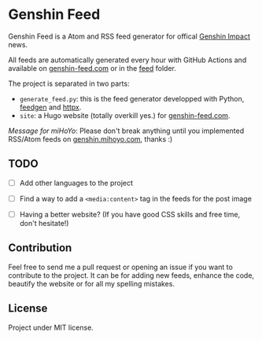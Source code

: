 # Genshin Feed

Genshin Feed is a Atom and RSS feed generator for offical
[Genshin Impact](https://genshin.mihoyo.com) news.

All feeds are automatically generated every hour with GitHub Actions and available on
[genshin-feed.com](https://genshin-feed.com) or in the [feed](feed) folder.

The project is separated in two parts:

 * `generate_feed.py`: this is the feed generator developped with Python,
 [feedgen](https://github.com/lkiesow/python-feedgen) and [httpx](https://github.com/encode/httpx).
 * `site`: a Hugo website (totally overkill yes.) for [genshin-feed.com](https://genshin-feed.com).

*Message for miHoYo*: Please don't break anything until you implemented RSS/Atom feeds on
[genshin.mihoyo.com](https://genshin.mihoyo.com), thanks :)


## TODO

 * [ ] Add other languages to the project
 * [ ] Find a way to add a `<media:content>` tag in the feeds for the post image
 * [ ] Having a better website? (If you have good CSS skills and free time, don't hesitate!)


## Contribution

Feel free to send me a pull request or opening an issue if you want to contribute to the project.
It can be for adding new feeds, enhance the code, beautify the website or for all my spelling
mistakes.


## License

Project under MIT license.
